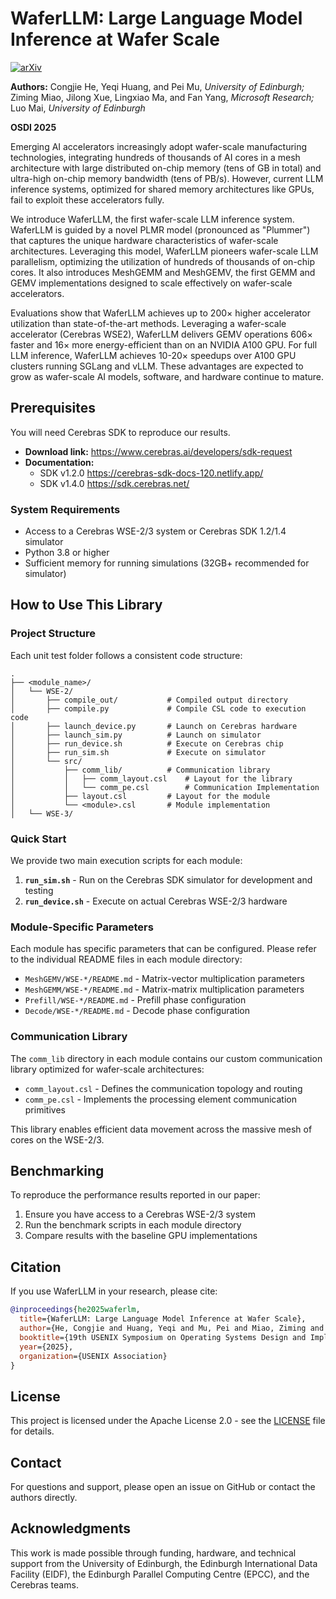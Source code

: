 # WaferLLM: Large Language Model Inference at Wafer Scale

[![arXiv](https://img.shields.io/badge/arXiv-2502.04563-b31b1b.svg)](https://arxiv.org/abs/2502.04563)

**Authors:** Congjie He, Yeqi Huang, and Pei Mu, *University of Edinburgh;* Ziming Miao, Jilong Xue, Lingxiao Ma, and Fan Yang, *Microsoft Research;* Luo Mai, *University of Edinburgh*

**OSDI 2025**

Emerging AI accelerators increasingly adopt wafer-scale manufacturing technologies, integrating hundreds of thousands of AI cores in a mesh architecture with large distributed on-chip memory (tens of GB in total) and ultra-high on-chip memory bandwidth (tens of PB/s). However, current LLM inference systems, optimized for shared memory architectures like GPUs, fail to exploit these accelerators fully.

We introduce WaferLLM, the first wafer-scale LLM inference system. WaferLLM is guided by a novel PLMR model (pronounced as "Plummer") that captures the unique hardware characteristics of wafer-scale architectures. Leveraging this model, WaferLLM pioneers wafer-scale LLM parallelism, optimizing the utilization of hundreds of thousands of on-chip cores. It also introduces MeshGEMM and MeshGEMV, the first GEMM and GEMV implementations designed to scale effectively on wafer-scale accelerators.

Evaluations show that WaferLLM achieves up to 200× higher accelerator utilization than state-of-the-art methods. Leveraging a wafer-scale accelerator (Cerebras WSE2), WaferLLM delivers GEMV operations 606× faster and 16× more energy-efficient than on an NVIDIA A100 GPU. For full LLM inference, WaferLLM achieves 10-20× speedups over A100 GPU clusters running SGLang and vLLM. These advantages are expected to grow as wafer-scale AI models, software, and hardware continue to mature.

## Prerequisites

You will need Cerebras SDK to reproduce our results.

- **Download link:** https://www.cerebras.ai/developers/sdk-request
- **Documentation:**
  - SDK v1.2.0 https://cerebras-sdk-docs-120.netlify.app/
  - SDK v1.4.0 https://sdk.cerebras.net/
<!-- - **SDK Version:** This version of code is developed and fully tested on Cerebras SDK v1.2.0 -->

### System Requirements

- Access to a Cerebras WSE-2/3 system or Cerebras SDK 1.2/1.4 simulator
- Python 3.8 or higher
- Sufficient memory for running simulations (32GB+ recommended for simulator)

## How to Use This Library

### Project Structure

Each unit test folder follows a consistent code structure:

```
.
├── <module_name>/
│   └── WSE-2/
│       ├── compile_out/           # Compiled output directory
│       ├── compile.py             # Compile CSL code to execution code
│       ├── launch_device.py       # Launch on Cerebras hardware
│       ├── launch_sim.py          # Launch on simulator
│       ├── run_device.sh          # Execute on Cerebras chip
│       ├── run_sim.sh             # Execute on simulator
│       └── src/
│           ├── comm_lib/          # Communication library
│           │   ├── comm_layout.csl    # Layout for the library
│           │   └── comm_pe.csl        # Communication Implementation
│           ├── layout.csl         # Layout for the module
│           └── <module>.csl       # Module implementation
│   └── WSE-3/
```

### Quick Start

We provide two main execution scripts for each module:

1. **`run_sim.sh`** - Run on the Cerebras SDK simulator for development and testing
2. **`run_device.sh`** - Execute on actual Cerebras WSE-2/3 hardware

### Module-Specific Parameters

Each module has specific parameters that can be configured. Please refer to the individual README files in each module directory:

- `MeshGEMV/WSE-*/README.md` - Matrix-vector multiplication parameters
- `MeshGEMM/WSE-*/README.md` - Matrix-matrix multiplication parameters
- `Prefill/WSE-*/README.md` - Prefill phase configuration
- `Decode/WSE-*/README.md` - Decode phase configuration

### Communication Library

The `comm_lib` directory in each module contains our custom communication library optimized for wafer-scale architectures:

- `comm_layout.csl` - Defines the communication topology and routing
- `comm_pe.csl` - Implements the processing element communication primitives

This library enables efficient data movement across the massive mesh of cores on the WSE-2/3.

## Benchmarking

To reproduce the performance results reported in our paper:

1. Ensure you have access to a Cerebras WSE-2/3 system
2. Run the benchmark scripts in each module directory
3. Compare results with the baseline GPU implementations

## Citation

If you use WaferLLM in your research, please cite:

```bibtex
@inproceedings{he2025waferlm,
  title={WaferLLM: Large Language Model Inference at Wafer Scale},
  author={He, Congjie and Huang, Yeqi and Mu, Pei and Miao, Ziming and Xue, Jilong and Ma, Lingxiao and Yang, Fan and Mai, Luo},
  booktitle={19th USENIX Symposium on Operating Systems Design and Implementation (OSDI 25)},
  year={2025},
  organization={USENIX Association}
}
```

## License

This project is licensed under the Apache License 2.0 - see the [LICENSE](./LICENSE) file for details.

## Contact

For questions and support, please open an issue on GitHub or contact the authors directly.

## Acknowledgments

This work is made possible through funding, hardware, and technical support from the University of Edinburgh, the Edinburgh International Data Facility (EIDF), the Edinburgh Parallel Computing Centre (EPCC), and the Cerebras teams.

